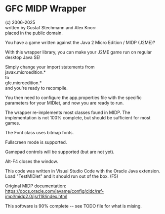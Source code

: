 GFC MIDP Wrapper
================
(c) 2006-2025<br>
written by Gustaf Stechmann and Alex Knorr <br>
placed in the public domain.<br>

You have a game written against the Java 2 Micro Edition / MIDP (J2ME)?

With this wrapper library, you can make your J2ME game run on regular desktop Java SE!

Simply change your import statements from<br>
javax.microedition.* <br>
to<br>
gfc.microedition.* <br>
and you're ready to recompile.

You then need to configure the app.properties file with the specific parameters for your MIDlet,
and now you are ready to run.

The wrapper re-implements most classes found in MIDP. The implementation is not 100% complete, but should be sufficient for most games.

The Font class uses bitmap fonts.

Fullscreen mode is supported.

Gamepad controls will be supported (but are not yet).

Alt-F4 closes the window.

This code was written in Visual Studio Code with the Oracle Java extension.
Load "TestMIDlet" and it should run out of the box. (F5)

Original MIDP documentation:
https://docs.oracle.com/javame/config/cldc/ref-impl/midp2.0/jsr118/index.html

This software is 90% complete -- see TODO file for what is mising.